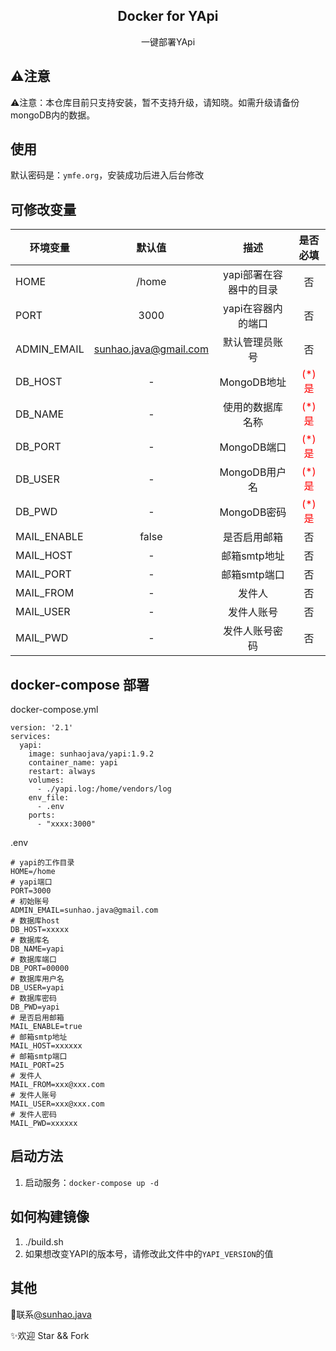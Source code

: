 <h2 align="center">Docker for YApi</h2>
<p align="center">一键部署YApi</p>

## ⚠️注意
⚠️注意：本仓库目前只支持安装，暂不支持升级，请知晓。如需升级请备份mongoDB内的数据。

## 使用
默认密码是：`ymfe.org`，安装成功后进入后台修改

## 可修改变量
| 环境变量       | 默认值         | 描述         | 是否必填  |
| ------------- |:-------------:|:-----------:|:----------:|
| HOME | /home | yapi部署在容器中的目录 | 否 |
| PORT | 3000  | yapi在容器内的端口 | 否 |
| ADMIN_EMAIL | sunhao.java@gmail.com  | 默认管理员账号 | 否 |
| DB_HOST | -  | MongoDB地址 | <span style="color: red;"> (*) 是 </span> |
| DB_NAME | -  | 使用的数据库名称 | <span style="color: red;"> (*) 是 </span> |
| DB_PORT | - | MongoDB端口 | <span style="color: red;"> (*) 是 </span> |
| DB_USER | - | MongoDB用户名 | <span style="color: red;"> (*) 是 </span> |
| DB_PWD | - | MongoDB密码 | <span style="color: red;"> (*) 是 </span> |
| MAIL_ENABLE | false | 是否启用邮箱 | 否 |
| MAIL_HOST | - | 邮箱smtp地址 | 否 |
| MAIL_PORT | - | 邮箱smtp端口 | 否 |
| MAIL_FROM | - | 发件人 | 否 |
| MAIL_USER | - | 发件人账号 | 否 |
| MAIL_PWD | - | 发件人账号密码 | 否 |

## docker-compose 部署
docker-compose.yml
```
version: '2.1'
services:
  yapi:
    image: sunhaojava/yapi:1.9.2
    container_name: yapi
    restart: always
    volumes:
      - ./yapi.log:/home/vendors/log
    env_file:
      - .env
    ports:
      - "xxxx:3000"
```
.env
```
# yapi的工作目录
HOME=/home
# yapi端口
PORT=3000
# 初始账号
ADMIN_EMAIL=sunhao.java@gmail.com
# 数据库host
DB_HOST=xxxxx
# 数据库名
DB_NAME=yapi
# 数据库端口
DB_PORT=00000
# 数据库用户名
DB_USER=yapi
# 数据库密码
DB_PWD=yapi
# 是否启用邮箱
MAIL_ENABLE=true
# 邮箱smtp地址
MAIL_HOST=xxxxxx
# 邮箱smtp端口
MAIL_PORT=25
# 发件人
MAIL_FROM=xxx@xxx.com
# 发件人账号
MAIL_USER=xxx@xxx.com
# 发件人密码
MAIL_PWD=xxxxxx
```

## 启动方法
1. 启动服务：`docker-compose up -d`

## 如何构建镜像
1. ./build.sh
2. 如果想改变YAPI的版本号，请修改此文件中的`YAPI_VERSION`的值

## 其他
📧联系[@sunhao.java](mailto:sunhao.java@gmail.com)

✨欢迎 Star && Fork